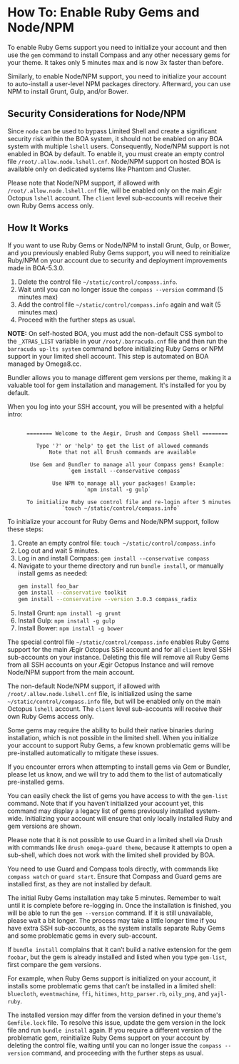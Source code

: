 # How To: Enable Ruby Gems and Node/NPM

To enable Ruby Gems support you need to initialize your account and then use the `gem` command to install Compass and any other necessary gems for your theme. It takes only 5 minutes max and is now 3x faster than before.

Similarly, to enable Node/NPM support, you need to initialize your account to auto-install a user-level NPM packages directory. Afterward, you can use NPM to install Grunt, Gulp, and/or Bower.

## Security Considerations for Node/NPM

Since `node` can be used to bypass Limited Shell and create a significant security risk within the BOA system, it should not be enabled on any BOA system with multiple `lshell` users. Consequently, Node/NPM support is not enabled in BOA by default. To enable it, you must create an empty control file `/root/.allow.node.lshell.cnf`. Node/NPM support on hosted BOA is available only on dedicated systems like Phantom and Cluster.

Please note that Node/NPM support, if allowed with `/root/.allow.node.lshell.cnf` file, will be enabled only on the main Ægir Octopus `lshell` account. The `client` level sub-accounts will receive their own Ruby Gems access only.

## How It Works

If you want to use Ruby Gems or Node/NPM to install Grunt, Gulp, or Bower, and you previously enabled Ruby Gems support, you will need to reinitialize Ruby/NPM on your account due to security and deployment improvements made in BOA-5.3.0.

1. Delete the control file `~/static/control/compass.info`.
2. Wait until you can no longer issue the `compass --version` command (5 minutes max)
3. Add the control file `~/static/control/compass.info` again and wait (5 minutes max)
4. Proceed with the further steps as usual.

**NOTE:** On self-hosted BOA, you must add the non-default CSS symbol to the `_XTRAS_LIST` variable in your `/root/.barracuda.cnf` file and then run the `barracuda up-lts system` command before initializing Ruby Gems or NPM support in your limited shell account. This step is automated on BOA managed by Omega8.cc.

Bundler allows you to manage different gem versions per theme, making it a valuable tool for gem installation and management. It's installed for you by default.

When you log into your SSH account, you will be presented with a helpful intro:

```

      ======== Welcome to the Aegir, Drush and Compass Shell ========

         Type '?' or 'help' to get the list of allowed commands
             Note that not all Drush commands are available

       Use Gem and Bundler to manage all your Compass gems! Example:
                   `gem install --conservative compass`

              Use NPM to manage all your packages! Example:
                        `npm install -g gulp`

      To initialize Ruby use control file and re-login after 5 minutes
                 `touch ~/static/control/compass.info`

```

To initialize your account for Ruby Gems and Node/NPM support, follow these steps:

1. Create an empty control file: `touch ~/static/control/compass.info`
2. Log out and wait 5 minutes.
3. Log in and install Compass: `gem install --conservative compass`
4. Navigate to your theme directory and run `bundle install`, or manually install gems as needed:
   ```sh
   gem install foo_bar
   gem install --conservative toolkit
   gem install --conservative --version 3.0.3 compass_radix
   ```
5. Install Grunt: `npm install -g grunt`
6. Install Gulp: `npm install -g gulp`
7. Install Bower: `npm install -g bower`

The special control file `~/static/control/compass.info` enables Ruby Gems support for the main Ægir Octopus SSH account and for all `client` level SSH sub-accounts on your instance. Deleting this file will remove all Ruby Gems from all SSH accounts on your Ægir Octopus Instance and will remove Node/NPM support from the main account.

The non-default Node/NPM support, if allowed with `/root/.allow.node.lshell.cnf` file, is initialized using the same `~/static/control/compass.info` file, but will be enabled only on the main Octopus `lshell` account. The `client` level sub-accounts will receive their own Ruby Gems access only.

Some gems may require the ability to build their native binaries during installation, which is not possible in the limited shell. When you initialize your account to support Ruby Gems, a few known problematic gems will be pre-installed automatically to mitigate these issues.

If you encounter errors when attempting to install gems via Gem or Bundler, please let us know, and we will try to add them to the list of automatically pre-installed gems.

You can easily check the list of gems you have access to with the `gem-list` command. Note that if you haven’t initialized your account yet, this command may display a legacy list of gems previously installed system-wide. Initializing your account will ensure that only locally installed Ruby and gem versions are shown.

Please note that it is not possible to use Guard in a limited shell via Drush with commands like `drush omega-guard theme`, because it attempts to open a sub-shell, which does not work with the limited shell provided by BOA.

You need to use Guard and Compass tools directly, with commands like `compass watch` or `guard start`. Ensure that Compass and Guard gems are installed first, as they are not installed by default.

The initial Ruby Gems installation may take 5 minutes. Remember to wait until it is complete before re-logging in. Once the installation is finished, you will be able to run the `gem --version` command. If it is still unavailable, please wait a bit longer. The process may take a little longer time if you have extra SSH sub-accounts, as the system installs separate Ruby Gems and some problematic gems in every sub-account.

If `bundle install` complains that it can’t build a native extension for the gem `foobar`, but the gem is already installed and listed when you type `gem-list`, first compare the gem versions.

For example, when Ruby Gems support is initialized on your account, it installs some problematic gems that can’t be installed in a limited shell: `bluecloth`, `eventmachine`, `ffi`, `hitimes`, `http_parser.rb`, `oily_png`, and `yajl-ruby`.

The installed version may differ from the version defined in your theme's `Gemfile.lock` file. To resolve this issue, update the gem version in the lock file and run `bundle install` again. If you require a different version of the problematic gem, reinitialize Ruby Gems support on your account by deleting the control file, waiting until you can no longer issue the `compass --version` command, and proceeding with the further steps as usual.
